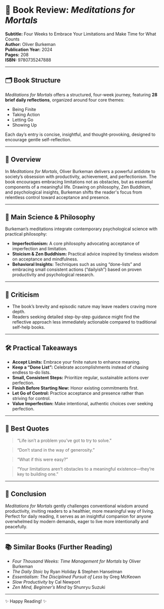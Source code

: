 # 📘 Book Review: *Meditations for Mortals*

**Subtitle:** Four Weeks to Embrace Your Limitations and Make Time for What Counts  
**Author:** Oliver Burkeman  
**Publication Year:** 2024  
**Pages:** 208  
**ISBN:** 9780735247888  

---

## 🗂️ Book Structure

*Meditations for Mortals* offers a structured, four-week journey, featuring **28 brief daily reflections**, organized around four core themes:

- Being Finite
- Taking Action
- Letting Go
- Showing Up

Each day’s entry is concise, insightful, and thought-provoking, designed to encourage gentle self-reflection.

---

## 🌟 Overview

In *Meditations for Mortals*, Oliver Burkeman delivers a powerful antidote to society’s obsession with productivity, achievement, and perfectionism. The book encourages embracing limitations not as obstacles, but as essential components of a meaningful life. Drawing on philosophy, Zen Buddhism, and psychological insights, Burkeman shifts the reader's focus from relentless control toward acceptance and presence.

---

## 🧠 Main Science & Philosophy

Burkeman’s meditations integrate contemporary psychological science with practical philosophy:

- **Imperfectionism:** A core philosophy advocating acceptance of imperfection and limitation.
- **Stoicism & Zen Buddhism:** Practical advice inspired by timeless wisdom on acceptance and mindfulness.
- **Behavioral Insights:** Techniques such as using “done-lists” and embracing small consistent actions (“dailyish”) based on proven productivity and psychological research.

---

## 🚩 Criticism

- The book’s brevity and episodic nature may leave readers craving more depth.
- Readers seeking detailed step-by-step guidance might find the reflective approach less immediately actionable compared to traditional self-help books.

---

## 🛠️ Practical Takeaways

- **Accept Limits:** Embrace your finite nature to enhance meaning.
- **Keep a “Done List”:** Celebrate accomplishments instead of chasing endless to-do lists.
- **Small, Consistent Steps:** Prioritize regular, sustainable actions over perfection.
- **Finish Before Starting New:** Honor existing commitments first.
- **Let Go of Control:** Practice acceptance and presence rather than striving for control.
- **Value Imperfection:** Make intentional, authentic choices over seeking perfection.

---

## 💬 Best Quotes

> “Life isn’t a problem you’ve got to try to solve.”

> “Don’t stand in the way of generosity.”

> “What if this were easy?”

> “Your limitations aren’t obstacles to a meaningful existence—they’re key to building one.”

---

## 🎯 Conclusion

*Meditations for Mortals* gently challenges conventional wisdom around productivity, inviting readers to a healthier, more meaningful way of living. Perfect for daily reading, it serves as an insightful companion for anyone overwhelmed by modern demands, eager to live more intentionally and peacefully.

---

## 📚 Similar Books (Further Reading)

- *Four Thousand Weeks: Time Management for Mortals* by Oliver Burkeman  
- *The Daily Stoic* by Ryan Holiday & Stephen Hanselman  
- *Essentialism: The Disciplined Pursuit of Less* by Greg McKeown  
- *Slow Productivity* by Cal Newport  
- *Zen Mind, Beginner’s Mind* by Shunryu Suzuki  

---

✨ Happy Reading! ✨